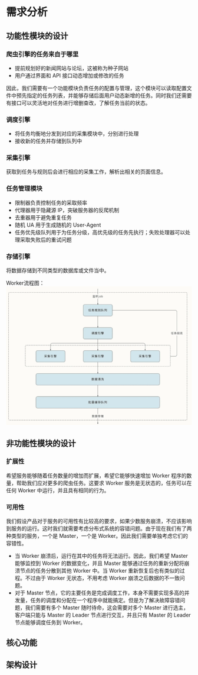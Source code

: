 # 需求分析  

## 功能性模块的设计  

### 爬虫引擎的任务来自于哪里  

- 提前规划好的新闻网站与论坛，这被称为种子网站  
- 用户通过界面和 API 接口动态增加或修改的任务  

因此，我们需要有一个功能模块负责任务的配置与管理，这个模块可以读取配置文件中预先指定的任务列表，并能够存储后面用户动态新增的任务。同时我们还需要有接口可以灵活地对任务进行增删查改，了解任务当前的状态。

### 调度引擎  

- 将任务均衡地分发到对应的采集模块中，分别进行处理  
- 接收新的任务并存储到队列中  

### 采集引擎  

获取到任务与规则后会进行相应的采集工作，解析出相关的页面信息。  

### 任务管理模块  

- 限制器负责控制任务的采取频率  
- 代理器用于隐藏源 IP，突破服务器的反爬机制  
- 去重器用于避免重复任务  
- 随机 UA 用于生成随机的 User-Agent  
- 任务优先级队列用于为任务分级，高优先级的任务先执行；失败处理器可以处理采取失败后的重试问题  

### 存储引擎  

将数据存储到不同类型的数据库或文件当中。  

Worker流程图：  
![](../res/work流程图.png)  

## 非功能性模块的设计  

### 扩展性  

希望服务能够随着任务数量的增加而扩展，希望它能够快速增加 Worker 程序的数量，帮助我们应对更多的爬虫任务。这要求 Worker 服务是无状态的，任务可以在任何 Worker 中运行，并且具有相同的行为。

### 可用性  

我们假设产品对于服务的可用性有比较高的要求，如果少数服务崩溃，不应该影响到服务的运行。这时我们就需要考虑分布式系统的容错问题。由于现在我们有了两种类型的服务，一个是 Master，一个是 Worker。因此我们需要单独考虑它们的容错性。  

- 当 Worker 崩溃后，运行在其中的任务将无法运行。因此，我们希望 Master 能够监控到 Worker 的数据变化，并且 Master 能够通过任务的重新分配将崩溃节点的任务分散到其他 Worker 中。当 Worker 重新恢复后也有类似的过程。不过由于 Worker 无状态，不用考虑 Worker 崩溃之后数据的不一致问题。  
- 对于 Master 节点，它的主要任务是完成调度工作，本身不需要实现多高的并发量，任务的调度和分配在一个程序中就能搞定。但是为了解决故障容错问题，我们需要有多个 Master 随时待命，这会需要对多个 Master 进行选主，客户端只能与 Master 的 Leader 节点进行交互，并且只有 Master 的 Leader 节点能够调度任务到 Worker。

## 核心功能  

## 架构设计  

